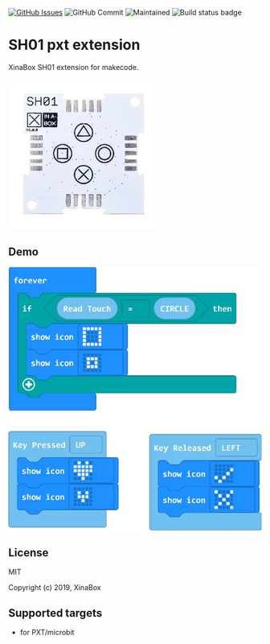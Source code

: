 [![GitHub Issues](https://img.shields.io/github/issues/xinabox/pxt-SH01.svg)](https://github.com/xinabox/pxt-SH01/issues) ![GitHub Commit](https://img.shields.io/github/last-commit/xinabox/pxt-SH01) ![Maintained](https://img.shields.io/maintenance/yes/2020) ![Build status badge](https://github.com/xinabox/pxt-SH01/workflows/MakeCode/badge.svg)

# SH01 pxt extension

XinaBox SH01 extension for makecode.  
  
![](sh01.jpg)

## Demo

![](test.jpg)

## License

MIT

Copyright (c) 2019, XinaBox  

## Supported targets

* for PXT/microbit

